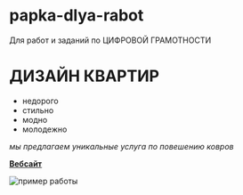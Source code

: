 # papka-dlya-rabot
Для работ и заданий по ЦИФРОВОЙ ГРАМОТНОСТИ
# ДИЗАЙН КВАРТИР

* недорого
* стильно
* модно
* молодежно

*мы предлагаем уникальные услуга по повешению ковров*

[**Вебсайт**](https://thequestion.ru/questions/160120/dlya-chego-veshali-kovry-na-stenu-v-sssr)

![пример работы](https://i2.wp.com/gubdaily.ru/wp-content/uploads/2017/08/0191302001473242011.jpg?w=1200&ssl=1)
